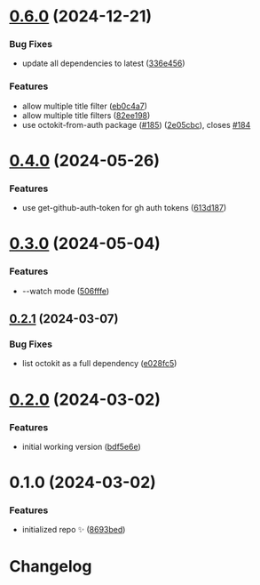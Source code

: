 # [0.6.0](https://github.com/JoshuaKGoldberg/prune-github-notifications/compare/0.4.0...0.6.0) (2024-12-21)

### Bug Fixes

- update all dependencies to latest ([336e456](https://github.com/JoshuaKGoldberg/prune-github-notifications/commit/336e4561e3a6dd4b0883162f6b5f2c4083e6a1ab))

### Features

- allow multiple title filter ([eb0c4a7](https://github.com/JoshuaKGoldberg/prune-github-notifications/commit/eb0c4a7bb0eb3b471c9f9826bbb46b91dcffc205))
- allow multiple title filters ([82ee198](https://github.com/JoshuaKGoldberg/prune-github-notifications/commit/82ee198ceff3d4854aa13361021f23c7c0c24bd5))
- use octokit-from-auth package ([#185](https://github.com/JoshuaKGoldberg/prune-github-notifications/issues/185)) ([2e05cbc](https://github.com/JoshuaKGoldberg/prune-github-notifications/commit/2e05cbca7fb793a38f42cc4a9dd0004be0c1c6bf)), closes [#184](https://github.com/JoshuaKGoldberg/prune-github-notifications/issues/184)

# [0.4.0](https://github.com/JoshuaKGoldberg/prune-github-notifications/compare/0.3.0...0.4.0) (2024-05-26)

### Features

- use get-github-auth-token for gh auth tokens ([613d187](https://github.com/JoshuaKGoldberg/prune-github-notifications/commit/613d187b3a61c3b4e0ea71b614e834fe1a4994d6))

# [0.3.0](https://github.com/JoshuaKGoldberg/prune-github-notifications/compare/0.2.1...0.3.0) (2024-05-04)

### Features

- --watch mode ([506fffe](https://github.com/JoshuaKGoldberg/prune-github-notifications/commit/506fffed8fd0bae7cf35d4f9d120e1d06a3d93e8))

## [0.2.1](https://github.com/JoshuaKGoldberg/prune-github-notifications/compare/0.2.0...0.2.1) (2024-03-07)

### Bug Fixes

- list octokit as a full dependency ([e028fc5](https://github.com/JoshuaKGoldberg/prune-github-notifications/commit/e028fc5c9d08fc4ccee73e98105de5f68e8a12a6))

# [0.2.0](https://github.com/JoshuaKGoldberg/prune-github-notifications/compare/0.1.0...0.2.0) (2024-03-02)

### Features

- initial working version ([bdf5e6e](https://github.com/JoshuaKGoldberg/prune-github-notifications/commit/bdf5e6e7c6c3f32a38694218e4f56a3a21ada459))

# 0.1.0 (2024-03-02)

### Features

- initialized repo ✨ ([8693bed](https://github.com/JoshuaKGoldberg/prune-github-notifications/commit/8693bede4403bf033093745840abc4a641b604bd))

# Changelog
